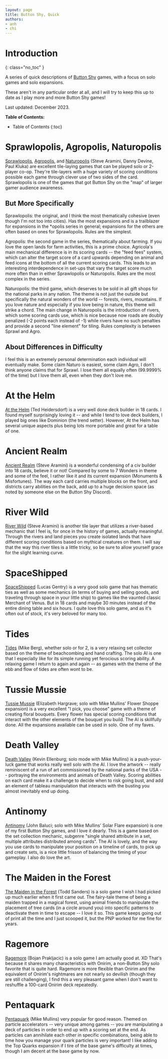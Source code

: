 ```yaml
---
layout: page
title: Button Shy, Quick
authors:
- anh
- chi
---
```


# Introduction
{: class="no_toc" }

A series of quick descriptions of [Button Shy](https://buttonshygames.com/) games, with a focus on solo games and solo expansions.

These aren't in any particular order at all, and I will try to keep this up to date as I play more and more Button Shy games!

Last updated: December 2023.

**Table of Contents:**
* Table of Contents
{:toc}

# Sprawlopolis, Agropolis, Naturopolis
[Sprawlopolis](https://buttonshygames.com/products/sprawlopolis), [Agropolis](https://buttonshygames.com/products/agropolis), and [Naturopolis](https://buttonshygames.com/products/naturopolis) (Steve Aramini, Danny Devine, Paul Kluka) are excellent tile-laying games that can be played solo or 2-player co-op. They're tile-layers with a huge variety of scoring conditions possible each game through clever use of two sides of the card. Sprawlopolis is one of the games that got Button Shy on the "map" of larger gamer audience awareness.

## But More Specifically

Sprawlopolis: the original, and I think the most thematically cohesive (even though I'm not too into cities). Has the most expansions and is a trailblazer for expansions in the \*opolis series in general; expansions for the others are often based on ones for Sprawlopolis. Rules are the simplest.

Agropolis: the second game in the series, thematically about farming. If you love the open lands for farm activities, this is a prime choice. Agricola's main mechanical difference is in its scoring cards -- the "feed fees" system, which can alter the target score of a card upwards depending on animal and feed icons at the bottom of all the current scoring cards. This leads to an interesting interdependence in set-ups that vary the target score much more often than in either Sprawlopolis or Naturopolis. Rules are the most complex in the series. 

Naturopolis: the third game, which deserves to be sold in all gift shops for the national parks in any nation. The theme is not just the outside but specifically the natural wonders of the world -- forests, rivers, mountains. If you love nature and especially if you love being in nature, this theme will strike a chord. The main change in Naturopolis is the introduction of rivers, which some scoring cards use, which is nice because now roads are doubly penalized (-2 points each instead of -1) while rivers have no such penalties and provide a second "line element" for tiling. Rules complexity is between Sprawl and Agro.

## About Differences in Difficulty
I feel this is an extremely personal determination each individual will eventually make. Some claim Naturo is easiest, some claim Agro, I don't think anyone claims that for Sprawl. I lose them all equally often (99.9999% of the time) but I love them all, even when they don't love me.

# At the Helm
[At the Helm](https://buttonshygames.com/products/at-the-helm) (Ted Heidersdorf) is a very well done deck builder in 18 cards. I found myself surprisingly loving it -- and while I tend to love deck builders, I played big ones like Dominion (the trend setter). However, At the Helm has several unique aspects plus being lots more portable and great for a table of one.

# Ancient Realm
[Ancient Realm](https://buttonshygames.com/products/ancient-realm) (Steve Aramini) is a wonderful condensing of a civ builder into 18 cards, believe it or not! Compared by some to 7 Wonders in theme and some of the feel, I rather like it and its current expansion (Monuments & Misfortunes). The way each card carries multiple blocks on the front, and districts carry abilities on the back, add up to a huge decision space (as noted by someone else on the Button Shy Discord).

# River Wild
[River Wild](https://buttonshygames.com/products/river-wild) (Steve Aramini) is another tile layer that utilizes a river-based mechanic that I feel is, for once in the history of games, actually meaningful. Through the rivers and land pieces you create isolated lands that have different scoring conditions based on mythical creatures on them. I will say that the way this river tiles is a little tricky, so be sure to allow yourself grace for the slight learning curve.

# SpaceShipped
[SpaceShipped](https://buttonshygames.com/products/spaceshipped) (Lucas Gentry) is a very good solo game that has thematic ties as well as some mechanics (in terms of buying and selling goods, and traveling through space in your little ship) to games like the vaunted classic Merchant of Venus. But in 18 cards and maybe 30 minutes instead of the entire dining table and six hours. I quite love this solo game, and as it's often out of stock, it's very beloved for many too.

# Tides
[Tides](https://buttonshygames.com/products/tides) (Mike Berg), whether solo or for 2, is a very relaxing set collector based on the theme of beachcombing and hand crafting. The solo AI is one that I especially like for its simple running yet ferocious scoring ability. A relaxing game I return to again and again -- as games with the theme of the ebb and flow of tides are often wont to be.

# Tussie Mussie
[Tussie Mussie](https://buttonshygames.com/products/tussie-mussie) (Elizabeth Hargrave; solo with Mike Mullins' Flower Shoppe expansion) is a very excellent "I pick, you choose" game with a theme of creating floral bouquets. Every flower has special scoring conditions that interact with the other elements of the bouquet you build. The AI is skillfully done. All the expansions available can be used in solo. One of my faves.

# Death Valley
[Death Valley](https://buttonshygames.com/products/death-valley) (Kevin Ellenburg; solo mode with Mike Mullins) is a push-your-luck game that works really well solo with the AI. I love the artwork -- really reminiscent of a run of art commissioned by the national parks of the USA -- portraying the environments and animals of Death Valley. Scoring abilities on each card make it a challenge to decide when to risk going bust, and add an element of tableau manipulation that interacts with the busting you almost inevitably end up doing.

# Antinomy
[Antinomy](https://buttonshygames.com/products/antinomy) (John Baluci; solo with Mike Mullins' Solar Flare expansion) is one of my first Button Shy games, and I love it dearly. This is a game based on the set collection mechanic, subgenre "single shared attribute in a set, multiple attributes distributed among cards". The AI is lovely, and the way you use cards to manipulate your position on a timeline of cards, to pick up and create sets, is a nice little frisson of balancing the timing of your gameplay. I also do love the art.

# The Maiden in the Forest
[The Maiden in the Forest](https://buttonshygames.com/products/the-maiden-in-the-forest) (Todd Sanders) is a solo game I wish I had picked up much earlier when it first came out. The fairy-tale theme of being a maiden trapped in a magical forest, using animal friends to manipulate the placement of tree cards (in a circle around you) into specific patterns to deactivate them in time to escape -- I love it so. This game keeps going out of print all the time and I just scooped it, but the PNP worked for me fine for years.

# Ragemore
[Ragemore](https://buttonshygames.com/products/ragemore) (Bojan Prakljacic) is a solo game I am actually good at. XD That's because it shares many characteristics with Onirim, a non-Button Shy solo favorite that is quite hard. Ragemore is more flexible than Onirim and the equivalent of Onirim's nightmares are not nearly so devilish (though they are still challenging), I find this a very pleasant game when I don't want to reshuffle a 100-card Onirim deck repeatedly.

# Pentaquark
[Pentaquark](https://buttonshygames.com/products/pentaquark) (Mike Mullins) very popular for good reason. Themed on particle accelerators -- very unique among games -- you are manipulating a deck of particles in order to end up with a scoring set at the end. As particles can annihilate each other in specific combinations, being able to time how you manage your quark particles is very important! I like adding the Top Quarks expansion if I tire of the base game's difficulty at times, though I am decent at the base game by now.


